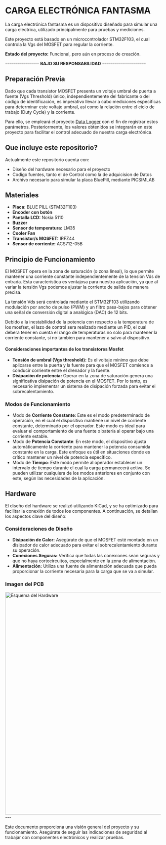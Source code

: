 # CARGA ELECTRÓNICA FANTASMA

La carga electrónica fantasma es un dispositivo diseñado para simular una carga eléctrica, utilizado principalmente para pruebas y mediciones. 

Este proyecto está basado en un microcontrolador STM32F103, el cual controla la Vgs del MOSFET para regular la corriente.

**Estado del proyecto:** Funcional, pero aún en proceso de creación.

----------------- **BAJO SU RESPONSABILIDAD** ----------------------

## Preparación Previa

Dado que cada transistor MOSFET presenta un voltaje umbral de puerta a fuente (Vgs Threshold) único, independientemente del fabricante o del código de identificación, es imperativo llevar a cabo mediciones específicas para determinar este voltaje umbral, así como la relación entre el ciclo de trabajo (Duty Cycle) y la corriente.

Para ello, se empleará el proyecto [Data Logger](https://github.com/kr4fty/DataLogger_STM32) con el fin de registrar estos parámetros. Posteriormente, los valores obtenidos se integrarán en este proyecto para facilitar el control adecuado de nuestra carga electrónica.

## Que incluye este repositorio?

Actualmente este repositorio cuenta con:
 - Diseño del hardware necesario para el proyecto
 - Codigo fuentes, tanto el de Control como la de adquicision de Datos
 - Archivo necesario para simular la placa BluePill, mediante PICSIMLAB

## Materiales

- **Placa:** BLUE PILL (STM32F103)
- **Encoder con botón**
- **Pantalla LCD:** Nokia 5110
- **Buzzer**
- **Sensor de temperatura:** LM35
- **Cooler Fan**
- **Transistor/s MOSFET:** IRFZ44
- **Sensor de corriente:** ACS712-05B

## Principio de Funcionamiento

El MOSFET opera en la zona de saturación (o zona lineal), lo que permite mantener una corriente constante independientemente de la tensión Vds de entrada. Esta característica es ventajosa para nuestra aplicación, ya que al variar la tensión Vgs podemos ajustar la corriente de salida de manera precisa.

La tensión Vds será controlada mediante el STM32F103 utilizando modulación por ancho de pulso (PWM) y un filtro pasa-bajos para obtener una señal de conversión digital a analógica (DAC) de 12 bits.

Debido a la inestabilidad de la potencia con respecto a la temperatura de los mosfset, el lazo de control sera realizado mediante un PID, el cual debera tener en cuenta el rango de temperaturas no solo para mantener la corriente constante, si no tambien para mantener a salvo al dispositivo.

#### Consideraciones importantes de los transistores Mosfet

- **Tensión de umbral (Vgs threshold):** Es el voltaje mínimo que debe aplicarse entre la puerta y la fuente para que el MOSFET comience a conducir corriente entre el drenador y la fuente.
- **Disipación de potencia:** Operar en la zona de saturación genera una significativa disipación de potencia en el MOSFET. Por lo tanto, es necesario implementar un sistema de disipación forzada para evitar el sobrecalentamiento.

### Modos de Funcionamiento
* Modo de **Corriente Constante**: Este es el modo predeterminado de operación, en el cual el dispositivo mantiene un nivel de corriente constante, determinado por el operador. Este modo es ideal para evaluar el comportamiento de una fuente o batería al operar bajo una corriente estable.
* Modo de **Potencia Constante**: En este modo, el dispositivo ajusta automáticamente la corriente para mantener la potencia consumida constante en la carga. Este enfoque es útil en situaciones donde es crítico mantener un nivel de potencia específico.
* Modo de **Tiempo**: Este modo permite al operador establecer un intervalo de tiempo durante el cual la carga permanecerá activa. Se pueden utilizar cualquiera de los modos anteriores en conjunto con este, según las necesidades de la aplicación.


## Hardware

El diseño del hardware se realizó utilizando KiCad, y se ha optimizado para facilitar la conexión de todos los componentes. A continuación, se detallan los aspectos clave del diseño:


### Consideraciones de Diseño

- **Disipación de Calor:** Asegúrate de que el MOSFET esté montado en un disipador de calor adecuado para evitar el sobrecalentamiento durante su operación.
- **Conexiones Seguras:** Verifica que todas las conexiones sean seguras y que no haya cortocircuitos, especialmente en la zona de alimentación.
- **Alimentación:** Utiliza una fuente de alimentación adecuada que pueda proporcionar la corriente necesaria para la carga que se va a simular.

### Imagen del PCB

<img align="center" src="https://i.ibb.co/pQYX3jh/Sin-nombre-resized.png" alt="Esquema del Hardware" width="720">
---

Este documento proporciona una visión general del proyecto y su funcionamiento. Asegúrate de seguir las indicaciones de seguridad al trabajar con componentes electrónicos y realizar pruebas.
